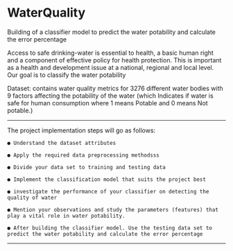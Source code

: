 # WaterQuality
Building of a classifier model to predict the water potability and calculate the error percentage


Access to safe drinking-water is essential to health, a basic human right and a component of effective policy for health protection. This is important as a health and development issue at a national, regional and local level. Our goal is to classify the water potability


Dataset: contains water quality metrics for 3276 different water bodies with 9 factors affecting the potability of the water (which Indicates if water is safe for human consumption where 1 means Potable and 0 means Not potable.)

<hr>

  The project implementation steps will go as follows:
  
  
    ● Understand the dataset attributes
    
    ● Apply the required data preprocessing methodsss
    
    ● Divide your data set to training and testing data
    
    ● Implement the classification model that suits the project best
    
    ● investigate the performance of your classifier on detecting the quality of water
    
    ● Mention your observations and study the parameters (features) that play a vital role in water potability.
    
    ● After building the classifier model. Use the testing data set to predict the water potability and calculate the error percentage
<hr>
